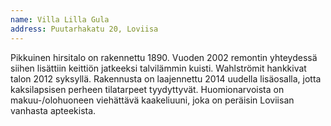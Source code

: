 ```yaml
---
name: Villa Lilla Gula
address: Puutarhakatu 20, Loviisa
---
```

Pikkuinen hirsitalo on rakennettu 1890. Vuoden 2002 remontin yhteydessä siihen lisättiin keittiön jatkeeksi talvilämmin kuisti. Wahlströmit hankkivat talon 2012 syksyllä. Rakennusta on laajennettu 2014 uudella lisäosalla, jotta kaksilapsisen perheen tilatarpeet tyydyttyvät. Huomionarvoista on makuu-/olohuoneen viehättävä kaakeliuuni, joka on peräisin Loviisan vanhasta apteekista.